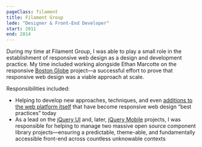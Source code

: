 ```yaml
---
pageClass: filament
title: Filament Group
lede: "Designer & Front-End Developer"
start: 2011
end: 2014
---
```


During my time at Filament Group, I was able to play a small role in the establishment of responsive web design as a design and development practice. My time included working alongside Ethan Marcotte on the responsive [Boston Globe](https://bostonglobe.com) project—a successful effort to prove that responsive web design was a viable approach at scale.

Responsibilities included:

* Helping to develop new approaches, techniques, and even [additions to the web platform itself](https://www.w3.org/TR/html-picture-element/) that have become responsive web design “best practices” today
* As a lead on the [jQuery UI](https://jqueryui.com/) and, later, [jQuery Mobile](https://jquerymobile.com/) projects, I was responsible for helping to manage two massive open source component library projects—ensuring a predictable, theme-able, and fundamentally accessible front-end across countless unknowable contexts